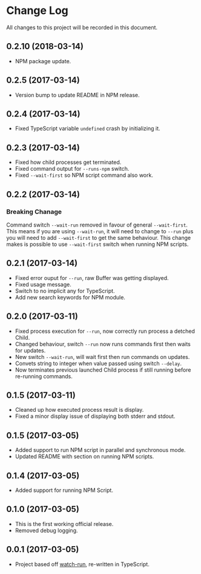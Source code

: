# Change Log

All changes to this project will be recorded in this document.

## 0.2.10 (2018-03-14)

* NPM package update.

## 0.2.5 (2017-03-14)

* Version bump to update README in NPM release.

## 0.2.4 (2017-03-14)

* Fixed TypeScript variable `undefined` crash by initializing it.

## 0.2.3 (2017-03-14)

* Fixed how child processes get terminated.
* Fixed command output for `--runs-npm` switch.
* Fixed `--wait-first` so NPM script command also work.

## 0.2.2 (2017-03-14)

### Breaking Chanage

  Command switch `--wait-run` removed in favour of general `--wait-first`. This means if you are using `--wait-run`, it will need to change to `--run` plus you will need to add `--wait-first` to get the same behaviour. This change makes is possible to use `--wait-first` switch when running NPM scripts.

## 0.2.1 (2017-03-14)

* Fixed error ouput for `--run`, raw Buffer was getting displayed.
* Fixed usage message.
* Switch to no implicit any for TypeScript.
* Add new search keywords for NPM module.

## 0.2.0 (2017-03-11)

* Fixed process execution for `--run`, now correctly run process a detched Child.
* Changed behaviour, switch `--run` now runs commands first then waits for updates.
* New switch `--wait-run`, will wait first then run commands on updates.
* Convets string to integer when value passed using switch `--delay`.
* Now terminates previous launched Child process if still running before re-running commands.

## 0.1.5 (2017-03-11)

* Cleaned up how executed process result is display.
* Fixed a minor display issue of displaying both stderr and stdout.

## 0.1.5 (2017-03-05)

* Added support to run NPM script in parallel and synchronous mode.
* Updated README with section on running NPM scripts.


## 0.1.4 (2017-03-05)

* Added support for running NPM Script.

## 0.1.0 (2017-03-05)

* This is the first working official release.
* Removed debug logging.

## 0.0.1 (2017-03-05)

* Project based off [watch-run](https://www.npmjs.com/package/watch-run), re-written in TypeScript.

